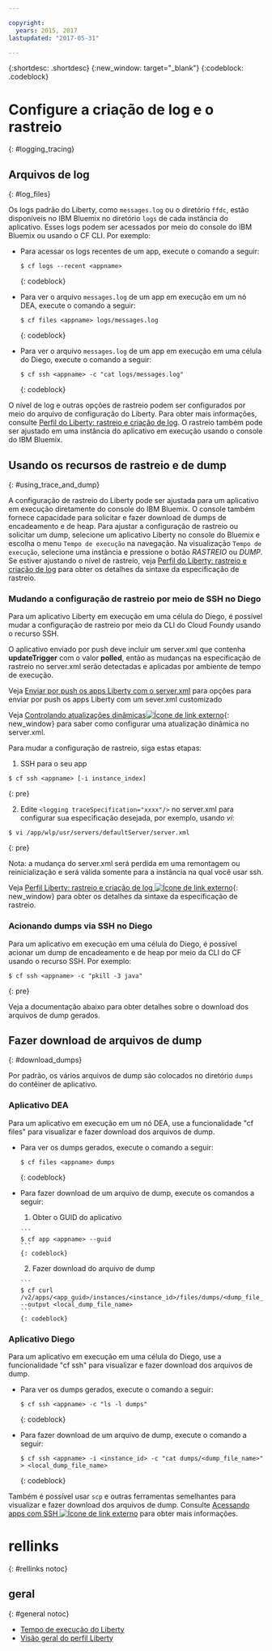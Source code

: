 ```yaml
---

copyright:
  years: 2015, 2017
lastupdated: "2017-05-31"

---
```


{:shortdesc: .shortdesc}
{:new_window: target="_blank"}
{:codeblock: .codeblock}

# Configure a criação de log e o rastreio
{: #logging_tracing}

## Arquivos de log
{: #log_files}

Os logs padrão do Liberty, como `messages.log` ou o diretório `ffdc`, estão disponíveis no IBM Bluemix no diretório `logs` de cada instância do aplicativo. Esses logs podem ser acessados por meio do console do IBM Bluemix ou usando o CF CLI. Por exemplo:

* Para acessar os logs recentes de um app, execute o comando a seguir:

  ```
  $ cf logs --recent <appname>
  ```
  {: codeblock}

* Para ver o arquivo `messages.log` de um app em execução em um nó DEA, execute o comando a seguir:

  ```
  $ cf files <appname> logs/messages.log
  ```
  {: codeblock}

* Para ver o arquivo `messages.log` de um app em execução em uma célula do Diego, execute o comando a seguir:

  ```
  $ cf ssh <appname> -c "cat logs/messages.log"
  ```
  {: codeblock}

O nível de
log e outras opções de rastreio podem ser configurados por meio do arquivo de configuração do Liberty. Para obter mais informações, consulte [Perfil do Liberty: rastreio e criação de log](http://www.ibm.com/support/knowledgecenter/SSEQTP_liberty/com.ibm.websphere.wlp.doc/ae/rwlp_logging.html). O rastreio também pode ser ajustado em uma instância do aplicativo em execução usando o console do IBM Bluemix.

## Usando os recursos de rastreio e de dump
{: #using_trace_and_dump}

A configuração de rastreio do Liberty pode ser ajustada para um aplicativo em execução diretamente do console do IBM Bluemix. O console também fornece capacidade para solicitar e fazer download de dumps de encadeamento e de heap. Para ajustar a configuração de rastreio ou solicitar um dump, selecione um aplicativo Liberty no console do Bluemix e escolha o menu `Tempo de execução` na navegação. Na visualização `Tempo de execução`, selecione uma instância e pressione o botão *RASTREIO* ou *DUMP*. Se estiver ajustando o nível de rastreio, veja [Perfil do Liberty: rastreio e criação de log](http://www.ibm.com/support/knowledgecenter/SSEQTP_liberty/com.ibm.websphere.wlp.doc/ae/rwlp_logging.html) para obter os detalhes da sintaxe da especificação de rastreio.

### Mudando a configuração de rastreio por meio de SSH no Diego

Para um aplicativo Liberty em execução em uma célula do Diego, é possível mudar a configuração de rastreio por meio da CLI do Cloud Foundy usando o recurso SSH.

O aplicativo enviado por push deve incluir um server.xml que contenha **updateTrigger** com o valor **polled**, então as mudanças na especificação de rastreio no server.xml serão detectadas e aplicadas por ambiente de tempo de execução.

Veja [Enviar por push os apps Liberty com o server.xml](https://console.ng.bluemix.net/docs/runtimes/liberty/optionsForPushing.html#options_for_pushing) para opções para enviar por push os apps Liberty com um sever.xml customizado

Veja [Controlando atualizações dinâmicas![Ícone de link externo](../../icons/launch-glyph.svg "Ícone de link externo")](https://www.ibm.com/support/knowledgecenter/en/SSEQTP_8.5.5/com.ibm.websphere.wlp.doc/ae/twlp_setup_dyn_upd.html){: new_window} para saber como configurar uma atualização dinâmica no server.xml.

Para mudar a configuração de rastreio, siga estas etapas:

1. SSH para o seu app

  ```
$ cf ssh <appname> [-i instance_index]
  ```
  {: pre}

2. Edite ```<logging traceSpecification="xxxx"/>``` no server.xml para configurar sua especificação desejada, por exemplo, usando *vi*:

  ```
$ vi /app/wlp/usr/servers/defaultServer/server.xml
  ```
  {: pre}

Nota: a mudança do server.xml será perdida em uma remontagem ou reinicialização e será válida somente para a instância na qual você usar ssh.

Veja [Perfil Liberty: rastreio e criação de log ![Ícone de link externo](../../icons/launch-glyph.svg "Ícone de link externo")](http://www.ibm.com/support/knowledgecenter/SSEQTP_liberty/com.ibm.websphere.wlp.doc/ae/rwlp_logging.html){: new_window} para obter os detalhes da sintaxe da especificação de rastreio.

### Acionando dumps via SSH no Diego

Para um aplicativo em execução em uma célula do Diego, é possível acionar um dump de encadeamento e de heap por meio da CLI do CF usando o recurso SSH. Por exemplo:

  ```
$ cf ssh <appname> -c "pkill -3 java"
  ```
  {: pre}

Veja a documentação abaixo para obter detalhes sobre o download dos arquivos de dump gerados.

## Fazer download de arquivos de dump
{: #download_dumps}

Por padrão, os vários arquivos de dump são colocados no diretório `dumps` do contêiner de aplicativo.

### Aplicativo DEA

Para um aplicativo em execução em um nó DEA, use a funcionalidade "cf files" para visualizar e fazer download dos arquivos de dump.

* Para ver os dumps gerados, execute o comando a seguir:

  ```
  $ cf files <appname> dumps
  ```
  {: codeblock}

* Para fazer download de um arquivo de dump, execute os comandos a seguir:

    1. Obter o GUID do aplicativo

      ```
      $ cf app <appname> --guid
      ```
      {: codeblock}

    2. Fazer download do arquivo de dump

      ```
      $ cf curl /v2/apps/<app_guid>/instances/<instance_id>/files/dumps/<dump_file_name> --output <local_dump_file_name>
      ```
      {: codeblock}

### Aplicativo Diego

Para um aplicativo em execução em uma célula do Diego, use a funcionalidade "cf ssh" para visualizar e fazer download dos arquivos de dump.

* Para ver os dumps gerados, execute o comando a seguir:

  ```
  $ cf ssh <appname> -c "ls -l dumps"
  ```
  {: codeblock}

* Para fazer download de um arquivo de dump, execute o comando a seguir:

  ```
  $ cf ssh <appname> -i <instance_id> -c "cat dumps/<dump_file_name>" > <local_dump_file_name>
  ```
  {: codeblock}

Também é possível usar `scp` e outras ferramentas semelhantes para visualizar e fazer download dos arquivos de dump. Consulte [Acessando apps com SSH ![Ícone de link externo](../../icons/launch-glyph.svg "Ícone de link externo")](https://docs.cloudfoundry.org/devguide/deploy-apps/ssh-apps.html) para obter mais informações.

# rellinks
{: #rellinks notoc}
## geral
{: #general notoc}
* [Tempo de execução do Liberty](index.html)
* [Visão geral do perfil Liberty](http://www-01.ibm.com/support/knowledgecenter/SSAW57_8.5.5/com.ibm.websphere.wlp.nd.doc/ae/cwlp_about.html)
